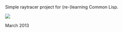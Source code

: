 Simple raytracer project for (re-)learning Common Lisp.

<img src="https://pbs.twimg.com/media/BEeStM7CUAAR-ci.png:large">

March 2013
